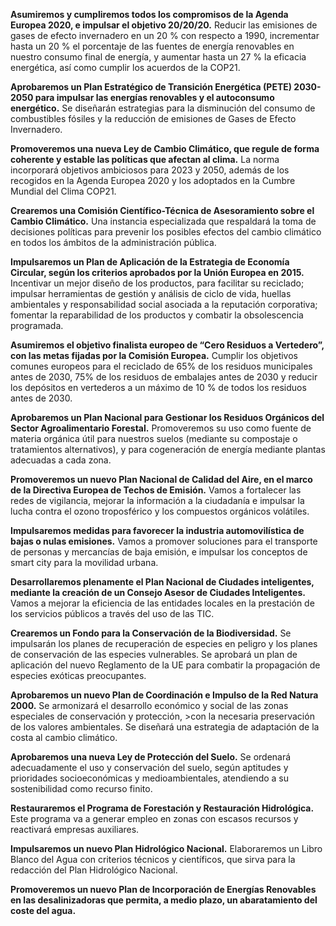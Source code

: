 **Asumiremos y cumpliremos todos los
compromisos de la Agenda Europea 2020, e impulsar el objetivo 20/20/20.** Reducir las emisiones de gases de efecto invernadero en un 20 % con respecto a 1990, incrementar hasta un 20 % el porcentaje de las fuentes de energía renovables en nuestro consumo final de energía, y aumentar hasta un 27 % la eficacia energética, así como cumplir los acuerdos de la COP21.


**Aprobaremos un Plan Estratégico de
Transición Energética (PETE) 2030-2050 para impulsar las energías renovables y el autoconsumo energético.** Se diseñarán estrategias para la disminución del consumo de combustibles fósiles y la reducción de emisiones de Gases de Efecto Invernadero.


**Promoveremos una nueva Ley de Cambio
Climático, que regule de forma coherente y estable las políticas que afectan al clima.** La norma incorporará objetivos ambiciosos para 2023 y 2050, además de los recogidos en la Agenda Europea 2020 y los adoptados en la Cumbre Mundial del Clima COP21.


**Crearemos una Comisión
Científico-Técnica de Asesoramiento sobre el Cambio Climático.** Una instancia especializada que respaldará la toma de decisiones políticas para prevenir los posibles efectos del cambio climático en todos los ámbitos de la administración pública.

**Impulsaremos un Plan de Aplicación
de la Estrategia de Economía Circular, según los criterios aprobados por la Unión Europea en 2015.** Incentivar un mejor diseño de los productos, para facilitar su reciclado; impulsar herramientas de gestión y análisis de ciclo de vida, huellas ambientales y responsabilidad social asociada a la reputación corporativa; fomentar la reparabilidad de los productos y combatir la obsolescencia programada.


**Asumiremos el objetivo finalista
europeo de “Cero Residuos a Vertedero”, con las metas fijadas por la Comisión Europea.** Cumplir los objetivos comunes europeos para el reciclado de 65% de los residuos municipales antes de 2030, 75% de los residuos de embalajes antes de 2030 y reducir los depósitos en vertederos a un máximo de 10 % de todos los residuos antes de 2030.


**Aprobaremos un Plan Nacional para
Gestionar los Residuos Orgánicos del Sector Agroalimentario Forestal.** Promoveremos su uso como fuente de materia orgánica útil para nuestros suelos (mediante su compostaje o tratamientos alternativos), y para cogeneración de energía mediante plantas adecuadas a cada zona.


**Promoveremos un nuevo Plan Nacional
de Calidad del Aire, en el marco de la Directiva Europea de Techos de Emisión.** Vamos a fortalecer las redes de vigilancia, mejorar la información a la ciudadanía e impulsar la lucha contra el ozono troposférico y los compuestos orgánicos volátiles.

**Impulsaremos
medidas para favorecer la industria automovilística de bajas o nulas emisiones.** Vamos a promover soluciones para el transporte de personas y mercancías de baja emisión, e impulsar los conceptos de smart city para la movilidad urbana.


**Desarrollaremos plenamente el Plan
Nacional de Ciudades inteligentes, mediante la creación de un Consejo Asesor de Ciudades Inteligentes.** Vamos a mejorar la eficiencia de las entidades locales en la prestación de los servicios públicos a través del uso de las TIC.

**Crearemos un Fondo para la Conservación de la
Biodiversidad.** Se impulsarán los planes de recuperación de especies en peligro y los planes de conservación de las especies vulnerables. Se aprobará un plan de aplicación del nuevo Reglamento de la UE para combatir la propagación de especies exóticas preocupantes.


**Aprobaremos un nuevo Plan de Coordinación e
Impulso de la Red Natura 2000.** Se armonizará el desarrollo económico y social de las zonas especiales de conservación y protección, &gt;con
la necesaria preservación de los valores ambientales. Se diseñará una estrategia de adaptación de la costa
al cambio climático.


**Aprobaremos una nueva Ley de Protección del Suelo.** Se ordenará adecuadamente el uso y conservación del suelo, según aptitudes y prioridades socioeconómicas y medioambientales, atendiendo a su sostenibilidad como recurso finito.


**Restauraremos el Programa de Forestación y
Restauración Hidrológica.** Este programa va a generar empleo en zonas con escasos recursos y reactivará empresas auxiliares.

**Impulsaremos un nuevo Plan
Hidrológico Nacional.** Elaboraremos un Libro Blanco del Agua con criterios técnicos y científicos, que sirva para la redacción del Plan Hidrológico Nacional.


**Promoveremos un nuevo Plan de Incorporación de
Energías Renovables en las desalinizadoras que permita, a medio plazo, un abaratamiento del coste del agua.**
